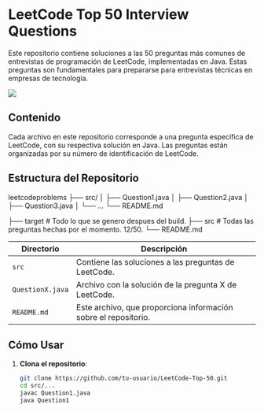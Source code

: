 # LeetCode Top 50 Interview Questions

Este repositorio contiene soluciones a las 50 preguntas más comunes de entrevistas de programación de LeetCode, implementadas en Java. Estas preguntas son fundamentales para prepararse para entrevistas técnicas en empresas de tecnología.

![](https://geps.dev/progress/24)

## Contenido

Cada archivo en este repositorio corresponde a una pregunta específica de LeetCode, con su respectiva solución en Java. Las preguntas están organizadas por su número de identificación de LeetCode.

## Estructura del Repositorio

leetcodeproblems ├── src/ │ ├── Question1.java │ ├── Question2.java │ ├── Question3.java │ └── ... └── README.md

├── target                    # Todo lo que se genero despues del build.
├── src                     # Todas las preguntas hechas por el momento. 12/50.
└── README.md

| **Directorio** | **Descripción**                                      |
|-----------------|------------------------------------------------------|
| `src`           | Contiene las soluciones a las preguntas de LeetCode. |
| `QuestionX.java`| Archivo con la solución de la pregunta X de LeetCode. |
| `README.md`     | Este archivo, que proporciona información sobre el repositorio. |

## Cómo Usar

1. **Clona el repositorio**:
   ```bash
   git clone https://github.com/tu-usuario/LeetCode-Top-50.git
   cd src/...
   javac Question1.java
   java Question1
